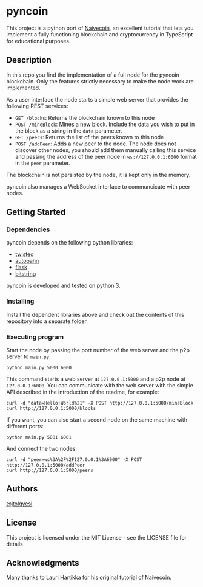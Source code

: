 # pyncoin

This project is a python port of [Naivecoin](https://github.com/lhartikk/naivecoin), an excellent tutorial that lets you implement a fully functioning blockchain and cryptocurrency in TypeScript for educational purposes.

## Description

In this repo you find the implementation of a full node for the pyncoin blockchain. Only the features strictly necessary to make the node work are implemented. 

As a user interface the node starts a simple web server that provides the following REST services:

 - `GET /blocks`: Returns the blockchain known to this node
 - `POST /mineBlock`: Mines a new block. Include the data you wish to put in the block as a string in the `data` parameter.
 - `GET /peers`: Returns the list of the peers known to this node
 - `POST /addPeer`: Adds a new peer to the node. The node does not discover other nodes, you should add them manually calling this service and passing the address of the peer node in `ws://127.0.0.1:6000` format in the `peer` parameter.

The blockchain is not persisted by the node, it is kept only in the memory.

pyncoin also manages a WebSocket interface to communcicate with peer nodes.

## Getting Started

### Dependencies

pyncoin depends on the following python libraries:

 - [twisted](https://github.com/twisted/twisted)
 - [autobahn](https://github.com/crossbario/autobahn-python)
 - [flask](https://github.com/pallets/flask)
 - [bitstring](https://github.com/scott-griffiths/bitstring)

pyncoin is developed and tested on python 3.

### Installing

Install the dependent libraries above and check out the contents of this repository into a separate folder.

### Executing program

Start the node by passing the port number of the web server and the p2p server to `main.py`:

```
python main.py 5000 6000
```

This command starts a web server at `127.0.0.1:5000` and a p2p node at `127.0.0.1:6000`. You can communicate with the web server with the simple API described in the introduction of the readme, for example:

```
curl -d "data=Hello+World%21" -X POST http://127.0.0.1:5000/mineBlock
curl http://127.0.0.1:5000/blocks
```

If you want, you can also start a second node on the same machine with different ports:

```
python main.py 5001 6001
```

And connect the two nodes:

```
curl -d "peer=ws%3A%2F%2F127.0.0.1%3A6000" -X POST http://127.0.0.1:5000/addPeer
curl http://127.0.0.1:5000/peers
```

## Authors

[@jtolgyesi](http://twitter.com/jtolgyesi)

## License

This project is licensed under the MIT License - see the LICENSE file for details

## Acknowledgments

Many thanks to Lauri Hartikka for his original [tutorial](https://lhartikk.github.io) of Naivecoin.

